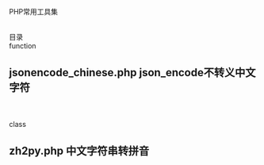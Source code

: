 PHP常用工具集<br><br>

目录<br>
function<br>
## jsonencode_chinese.php  json_encode不转义中文字符<br>

<br><br>
class<br>
## zh2py.php  中文字符串转拼音<br>
